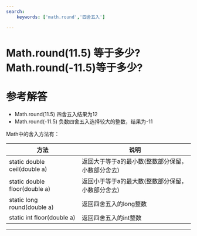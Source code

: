 ```yaml
---
search:
    keywords: ['math.round','四舍五入']

---
```



# Math.round\(11.5\) 等于多少? Math.round\(-11.5\)等于多少?

# 参考解答

* Math.round\(11.5\) 四舍五入结果为12
* Math.round\(-11.5\) 负数四舍五入选择较大的整数，结果为-11

Math中的舍入方法有：

|方法|说明|
|-|-|
|static double ceil(double a)|返回大于等于a的最小数(整数部分保留，小数部分舍去)|
|static double floor(double a)|返回小于等于a的最大数(整数部分保留，小数部分舍去)|
|static long round(double a)|返回四舍五入的long整数|
|static int floor(double a)|返回四舍五入的int整数|

---

